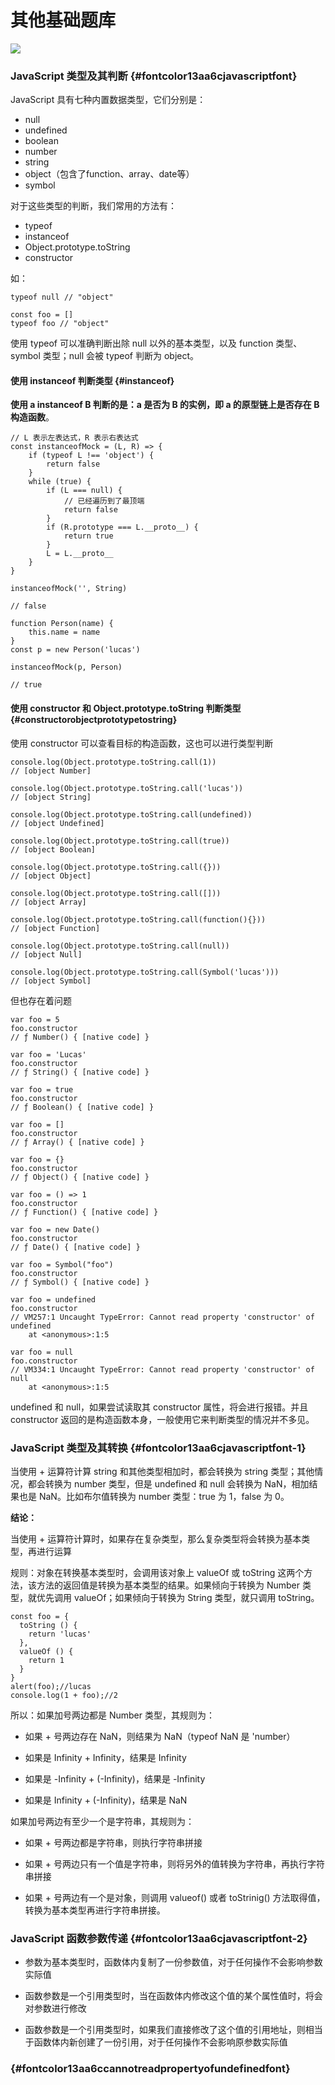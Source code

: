 # 其他基础题库

![](/assets/1-6.png)

### JavaScript 类型及其判断 {#fontcolor13aa6cjavascriptfont}

JavaScript 具有七种内置数据类型，它们分别是：

* null
* undefined
* boolean
* number
* string
* object（包含了function、array、date等）
* symbol

对于这些类型的判断，我们常用的方法有：

* typeof
* instanceof
* Object.prototype.toString
* constructor

如：

```
typeof null // "object"

const foo = []
typeof foo // "object"
```

使用 typeof 可以准确判断出除 null 以外的基本类型，以及 function 类型、symbol 类型；null 会被 typeof 判断为 object。

#### 使用 instanceof 判断类型 {#instanceof}

**使用 a instanceof B 判断的是：a 是否为 B 的实例，即 a 的原型链上是否存在 B 构造函数**。

```
// L 表示左表达式，R 表示右表达式
const instanceofMock = (L, R) => {
    if (typeof L !== 'object') {
        return false
    }
    while (true) { 
        if (L === null) {
            // 已经遍历到了最顶端
            return false
        }
        if (R.prototype === L.__proto__) {
            return true
        }
        L = L.__proto__
    } 
}
```

```
instanceofMock('', String)

// false

function Person(name) {
    this.name = name
}
const p = new Person('lucas')

instanceofMock(p, Person)

// true
```

#### 使用 constructor 和 Object.prototype.toString 判断类型 {#constructorobjectprototypetostring}

使用 constructor 可以查看目标的构造函数，这也可以进行类型判断

```
console.log(Object.prototype.toString.call(1)) 
// [object Number]

console.log(Object.prototype.toString.call('lucas')) 
// [object String]

console.log(Object.prototype.toString.call(undefined)) 
// [object Undefined]

console.log(Object.prototype.toString.call(true)) 
// [object Boolean]

console.log(Object.prototype.toString.call({})) 
// [object Object]

console.log(Object.prototype.toString.call([])) 
// [object Array]

console.log(Object.prototype.toString.call(function(){})) 
// [object Function]

console.log(Object.prototype.toString.call(null)) 
// [object Null]

console.log(Object.prototype.toString.call(Symbol('lucas'))) 
// [object Symbol]
```

但也存在着问题

```
var foo = 5
foo.constructor
// ƒ Number() { [native code] }

var foo = 'Lucas'
foo.constructor
// ƒ String() { [native code] }

var foo = true
foo.constructor
// ƒ Boolean() { [native code] }

var foo = []
foo.constructor
// ƒ Array() { [native code] }

var foo = {}
foo.constructor
// ƒ Object() { [native code] }

var foo = () => 1
foo.constructor
// ƒ Function() { [native code] }

var foo = new Date()
foo.constructor
// ƒ Date() { [native code] }

var foo = Symbol("foo") 
foo.constructor
// ƒ Symbol() { [native code] }

var foo = undefined
foo.constructor
// VM257:1 Uncaught TypeError: Cannot read property 'constructor' of undefined
    at <anonymous>:1:5

var foo = null
foo.constructor
// VM334:1 Uncaught TypeError: Cannot read property 'constructor' of null
    at <anonymous>:1:5
```

undefined 和 null，如果尝试读取其 constructor 属性，将会进行报错。并且 constructor 返回的是构造函数本身，一般使用它来判断类型的情况并不多见。

### JavaScript 类型及其转换 {#fontcolor13aa6cjavascriptfont-1}

当使用 + 运算符计算 string 和其他类型相加时，都会转换为 string 类型；其他情况，都会转换为 number 类型，但是 undefined 和 null 会转换为 NaN，相加结果也是 NaN。比如布尔值转换为 number 类型：true 为 1，false 为 0。

**结论：**

当使用 + 运算符计算时，如果存在复杂类型，那么复杂类型将会转换为基本类型，再进行运算

规则：对象在转换基本类型时，会调用该对象上 valueOf 或 toString 这两个方法，该方法的返回值是转换为基本类型的结果。如果倾向于转换为 Number 类型，就优先调用 valueOf；如果倾向于转换为 String 类型，就只调用 toString。

```
const foo = {
  toString () {
    return 'lucas'
  },
  valueOf () {
    return 1
  }
}
alert(foo);//lucas
console.log(1 + foo);//2
```

所以：如果加号两边都是 Number 类型，其规则为：

* 如果 + 号两边存在 NaN，则结果为 NaN（typeof NaN 是 'number）

* 如果是 Infinity + Infinity，结果是 Infinity

* 如果是 -Infinity + \(-Infinity\)，结果是 -Infinity

* 如果是 Infinity + \(-Infinity\)，结果是 NaN

如果加号两边有至少一个是字符串，其规则为：

* 如果 + 号两边都是字符串，则执行字符串拼接

* 如果 + 号两边只有一个值是字符串，则将另外的值转换为字符串，再执行字符串拼接

* 如果 + 号两边有一个是对象，则调用 valueof\(\) 或者 toStrinig\(\) 方法取得值，转换为基本类型再进行字符串拼接。

### JavaScript 函数参数传递 {#fontcolor13aa6cjavascriptfont-2}

* 参数为基本类型时，函数体内复制了一份参数值，对于任何操作不会影响参数实际值

* 函数参数是一个引用类型时，当在函数体内修改这个值的某个属性值时，将会对参数进行修改

* 函数参数是一个引用类型时，如果我们直接修改了这个值的引用地址，则相当于函数体内新创建了一份引用，对于任何操作不会影响原参数实际值

###  {#fontcolor13aa6ccannotreadpropertyofundefinedfont}



